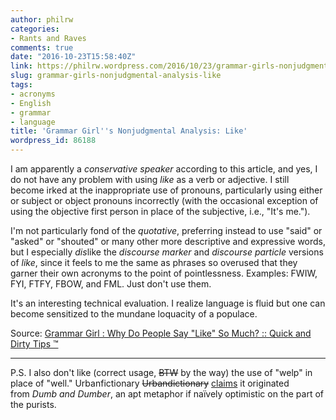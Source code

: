 ```yaml
---
author: philrw
categories:
- Rants and Raves
comments: true
date: "2016-10-23T15:58:40Z"
link: https://philrw.wordpress.com/2016/10/23/grammar-girls-nonjudgmental-analysis-like/
slug: grammar-girls-nonjudgmental-analysis-like
tags:
- acronyms
- English
- grammar
- language
title: 'Grammar Girl''s Nonjudgmental Analysis: Like'
wordpress_id: 86188
---
```


I am apparently a *conservative speaker* according to this article, and yes, I do not have any problem with using *like* as a verb or adjective. I still become irked at the inappropriate use of pronouns, particularly using either or subject or object pronouns incorrectly (with the occasional exception of using the objective first person in place of the subjective, i.e., "It's me.").<!--more-->

I'm not particularly fond of the _quotative_, preferring instead to use "said" or "asked" or "shouted" or many other more descriptive and expressive words, but I especially *dis*like the *discourse marker* and *discourse particle* versions of *like*, since it feels to me the same as phrases so overused that they garner their own acronyms to the point of pointlessness. Examples: FWIW, FYI, FTFY, FBOW, and FML. Just don't use them.

It's an interesting technical evaluation. I realize language is fluid but one can become sensitized to the mundane loquacity of a populace.

Source: [Grammar Girl : Why Do People Say "Like" So Much? :: Quick and Dirty Tips ™](http://www.quickanddirtytips.com/education/grammar/why-do-people-say-like-so-much)

* * *

P.S. I also don't like (correct usage, ~~BTW~~ by the way) the use of "welp" in place of "well." Urbanfictionary ~~Urbandictionary~~ [claims](http://www.urbandictionary.com/define.php?term=Welp) it originated from _Dumb and Dumber_, an apt metaphor if naïvely optimistic on the part of the purists.
